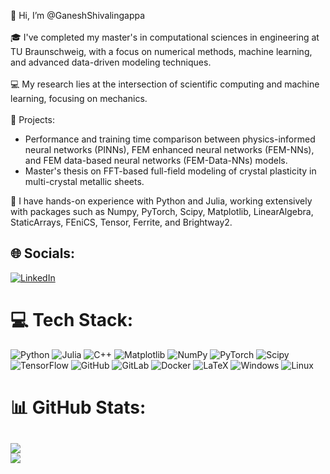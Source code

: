 👋 Hi, I’m @GaneshShivalingappa<br><br>🎓 I've completed my master's in computational sciences in engineering at TU Braunschweig, with a focus on numerical methods, machine learning, and advanced data-driven modeling techniques.<br><br>💻 My research lies at the intersection of scientific computing and machine learning, focusing on mechanics. <br><br>🌟 Projects:<br><be>
  - Performance and training time comparison between physics-informed neural networks (PINNs), FEM enhanced neural networks (FEM-NNs), and FEM data-based neural networks (FEM-Data-NNs) models.<br>
  - Master's thesis on FFT-based full-field modeling of crystal plasticity in multi-crystal metallic sheets.

  🔧 I have hands-on experience with Python and Julia, working extensively with packages such as Numpy, PyTorch, Scipy, Matplotlib, LinearAlgebra, StaticArrays, FEniCS, Tensor, Ferrite, and Brightway2.


## 🌐 Socials:
[![LinkedIn](https://img.shields.io/badge/LinkedIn-%230077B5.svg?logo=linkedin&logoColor=white)](https://linkedin.com/in/ganeshshivalingappa) 

# 💻 Tech Stack:
![Python](https://img.shields.io/badge/python-3670A0?style=for-the-badge&logo=python&logoColor=ffdd54) ![Julia](https://img.shields.io/badge/-Julia-9558B2?style=for-the-badge&logo=julia&logoColor=white) ![C++](https://img.shields.io/badge/C%2B%2B-00599C?style=for-the-badge&logo=c%2B%2B&logoColor=white) ![Matplotlib](https://img.shields.io/badge/Matplotlib-%23ffffff.svg?style=for-the-badge&logo=Matplotlib&logoColor=black) ![NumPy](https://img.shields.io/badge/numpy-%23013243.svg?style=for-the-badge&logo=numpy&logoColor=white) ![PyTorch](https://img.shields.io/badge/PyTorch-%23EE4C2C.svg?style=for-the-badge&logo=PyTorch&logoColor=white) ![Scipy](https://img.shields.io/badge/SciPy-%230C55A5.svg?style=for-the-badge&logo=scipy&logoColor=%white) ![TensorFlow](https://img.shields.io/badge/TensorFlow-%23FF6F00.svg?style=for-the-badge&logo=TensorFlow&logoColor=white) ![GitHub](https://img.shields.io/badge/github-%23121011.svg?style=for-the-badge&logo=github&logoColor=white) ![GitLab](https://img.shields.io/badge/gitlab-%23181717.svg?style=for-the-badge&logo=gitlab&logoColor=white) ![Docker](https://img.shields.io/badge/docker-%230db7ed.svg?style=for-the-badge&logo=docker&logoColor=white) ![LaTeX](https://img.shields.io/badge/latex-%23008080.svg?style=for-the-badge&logo=latex&logoColor=white) ![Windows](https://img.shields.io/badge/Windows-0078D6?style=for-the-badge&logo=windows&logoColor=white) ![Linux](https://img.shields.io/badge/Linux-FCC624?style=for-the-badge&logo=linux&logoColor=black) 

# 📊 GitHub Stats:
![](https://github-readme-streak-stats.herokuapp.com/?user=GaneshShivalingappa&theme=dark&hide_border=false)<br/>
![](https://github-readme-stats.vercel.app/api/top-langs/?username=GaneshShivalingappa&theme=dark&hide_border=false&include_all_commits=true&count_private=true&layout=compact)
---
<!---
[![](https://visitcount.itsvg.in/api?id=GaneshShivalingappa&icon=0&color=0)](https://visitcount.itsvg.in)
--->
<!---
GaneshShivalingappa/GaneshShivalingappa is a ✨ special ✨ repository because its `README.md` (this file) appears on your GitHub profile.
You can click the Preview link to take a look at your changes.
--->
